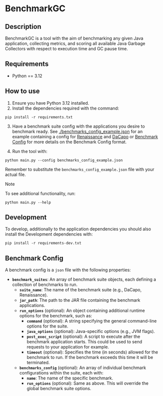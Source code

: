 # BenchmarkGC

## Description

BenchmarkGC is a tool with the aim of benchmarking any given Java application, collecting metrics, and scoring all available Java Garbage Collectors
with respect to execution time and GC pause time.

## Requirements

- Python == 3.12

## How to use

1. Ensure you have Python 3.12 installed.
2. Install the dependencies required with the command:
```
pip install -r requirements.txt
```
3. Have a benchmark suite config with the applications you desire to benchmark ready. 
See [./benchmarks_config_example.json](./benchmarks_config_example.json) for an example containing
a config for [Renaissance](https://renaissance.dev/) and [DaCapo](https://www.dacapobench.org/) or [Benchmark Config](#benchmark-config) 
for more details on the Benchmark Config format.

4. Run the tool with:
```
python main.py --config benchmarks_config_example.json
```
Remember to substitute the `benchmarks_config_example.json` file with your 
actual file.


> [!NOTE]
> To see additional functionality, run:  
> ```
> python main.py --help
> ```

## Development

To develop, additionally to the application dependencies you should also install
the Development dependencies with:
```
pip install -r requirements-dev.txt
```
## Benchmark Config

A benchmark config is a `json` file with the following properties:

- **`benchmark_suites`**: An array of benchmark suite objects, each defining a collection of benchmarks to run.
  - **`suite_name`**: The name of the benchmark suite (e.g., DaCapo, Renaissance).
  - **`jar_path`**: The path to the JAR file containing the benchmark applications.
  - **`run_options`** (optional): An object containing additional runtime options for the benchmark, such as:
    - **`command`** (optional): A string specifying the general command-line options for the suite.
    - **`java_options`** (optional): Java-specific options (e.g., JVM flags).
    - **`post_exec_script`** (optional): A script to execute after the benchmark application starts. 
    This could be used to send requests to your application for example.
    - **`timeout`** (optional): Specifies the time (in seconds) allowed for the benchmark to run. 
    If the benchmark exceeds this time it will be terminated.
  - **`benchmarks_config`** (optional): An array of individual benchmark configurations within the suite, each with:
    - **`name`**: The name of the specific benchmark.
    - **`run_options`** (optional): Same as above. This will override the global benchmark suite options.

